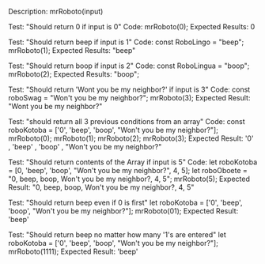 Description: mrRoboto(input)

Test: "Should return 0 if input is 0"
Code:
mrRoboto(0);
Expected Results: 0

Test: "Should return beep if input is 1"
Code:
const RoboLingo = "beep";
mrRoboto(1);
Expected Results: "beep"

Test: "Should return boop if input is 2"
Code:
const RoboLingua = "boop";
mrRoboto(2);
Expected Results: "boop";

Test: "Should return 'Wont you be my neighbor?' if input is 3"
Code:
const roboSwag = "Won't you be my neighbor?";
mrRoboto(3);
Expected Result: "Wont you be my neighbor?"

Test: "should return all 3 previous conditions from an array"
Code:
const roboKotoba = ['0', 'beep', 'boop', "Won't you be my neighbor?"];
mrRoboto(0);
mrRoboto(1);
mrRoboto(2);
mrRoboto(3);
Expected Result: '0' , 'beep' , 'boop' , "Won't you be my neighbor?"

Test: "Should return contents of the Array if input is 5"
Code:
let roboKotoba = [0, 'beep', 'boop', "Won't you be my neighbor?", 4, 5];
let roboOboete = "0, beep, boop, Won't you be my neighbor?, 4, 5";
mrRoboto(5);
Expected Result: "0, beep, boop, Won't you be my neighbor?, 4, 5"

Test: "Should return beep even if 0 is first"
let roboKotoba = ['0', 'beep', 'boop', "Won't you be my neighbor?"];
mrRoboto(01);
Expected Result: 'beep'

Test: "Should return beep no matter how many '1's are entered"
let roboKotoba = ['0', 'beep', 'boop', "Won't you be my neighbor?"];
mrRoboto(1111);
Expected Result: 'beep'